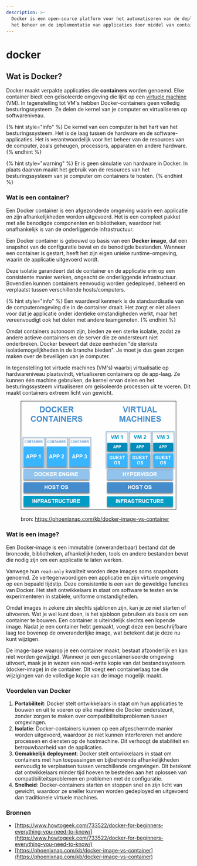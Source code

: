 ```yaml
---
description: >-
  Docker is een open-source platform voor het automatiseren van de deployment,
  het beheer en de implementatie van applicaties door middel van containers.
---
```


# docker

## Wat is Docker?

Docker maakt verpakte applicaties die **containers** worden genoemd. Elke container biedt een geïsoleerde omgeving die lijkt op een [virtuele machine](https://www.vmware.com/topics/glossary/content/virtual-machine.html) (VM). In tegenstelling tot VM's hebben Docker-containers geen volledig besturingssysteem. Ze delen de kernel van je computer en virtualiseren op softwareniveau.

{% hint style="info" %}
De kernel van een computer is het hart van het besturingssysteem. Het is de laag tussen de hardware en de software-applicaties. Het is verantwoordelijk voor het beheer van de resources van de computer, zoals geheugen, processors, apparaten en andere hardware.
{% endhint %}

{% hint style="warning" %}
Er is geen simulatie van hardware in Docker. In plaats daarvan maakt het gebruik van de resources van het besturingssysteem van je computer om containers te hosten.
{% endhint %}

### Wat is een container?

Een Docker container is een afgezonderde omgeving waarin een applicatie en zijn afhankelijkheden worden uitgevoerd. Het is een compleet pakket met alle benodigde componenten en bibliotheken, waardoor het onafhankelijk is van de onderliggende infrastructuur.

Een Docker container is gebouwd op basis van een **Docker image**, dat een snapshot van de configuratie bevat en de benodigde bestanden. Wanneer een container is gestart, heeft het zijn eigen unieke runtime-omgeving, waarin de applicatie uitgevoerd wordt.

Deze isolatie garandeert dat de container en de applicatie erin op een consistente manier werken, ongeacht de onderliggende infrastructuur. Bovendien kunnen containers eenvoudig worden gedeployed, beheerd en verplaatst tussen verschillende hosts/computers.

{% hint style="info" %}
Een waardevol kenmerk is de standaardisatie van de computeromgeving die in de container draait. Het zorgt er niet alleen voor dat je applicatie onder identieke omstandigheden werkt, maar het vereenvoudigt ook het delen met andere teamgenoten.
{% endhint %}

Omdat containers autonoom zijn, bieden ze een sterke isolatie, zodat ze andere actieve containers en de server die ze ondersteunt niet onderbreken. Docker beweert dat deze eenheden "de sterkste isolatiemogelijkheden in de branche bieden". Je moet je dus geen zorgen maken over de beveiligen van je computer.

In tegenstelling tot virtuele machines (VM's) waarbij virtualisatie op hardwareniveau plaatsvindt, virtualiseren containers op de app-laag. Ze kunnen één machine gebruiken, de kernel ervan delen en het besturingssysteem virtualiseren om geïsoleerde processen uit te voeren. Dit maakt containers extreem licht van gewicht.

<figure><img src="../../.gitbook/assets/image (27).png" alt=""><figcaption><p>bron: <a href="https://phoenixnap.com/kb/docker-image-vs-container">https://phoenixnap.com/kb/docker-image-vs-container</a></p></figcaption></figure>

### Wat is een image?

Een Docker-image is een immutable (onveranderbaar) bestand dat de broncode, bibliotheken, afhankelijkheden, tools en andere bestanden bevat die nodig zijn om een applicatie te laten werken.

Vanwege hun `read-only` kwaliteit worden deze images soms snapshots genoemd. Ze vertegenwoordigen een applicatie en zijn virtuele omgeving op een bepaald tijdstip. Deze consistentie is een van de geweldige functies van Docker. Het stelt ontwikkelaars in staat om software te testen en te experimenteren in stabiele, uniforme omstandigheden.

Omdat images in zekere zin slechts sjablonen zijn, kan je ze niet starten of uitvoeren. Wat je wel kunt doen, is het sjabloon gebruiken als basis om een container te bouwen. Een container is uiteindelijk slechts een lopende image. Nadat je een container hebt gemaakt, voegt deze een beschrijfbare laag toe bovenop de onveranderlijke image, wat betekent dat je deze nu kunt wijzigen.

De image-base waarop je een container maakt, bestaat afzonderlijk en kan niet worden gewijzigd. Wanneer je een gecontaineriseerde omgeving uitvoert, maak je in wezen een read-write kopie van dat bestandssysteem (docker-image) in de container. Dit voegt een containerlaag toe die wijzigingen van de volledige kopie van de image mogelijk maakt.

### Voordelen van Docker

1. **Portabiliteit**: Docker stelt ontwikkelaars in staat om hun applicaties te bouwen en uit te voeren op elke machine die Docker ondersteunt, zonder zorgen te maken over compatibiliteitsproblemen tussen omgevingen.
2. **Isolatie**: Docker-containers kunnen op een afgeschermde manier worden uitgevoerd, waardoor ze niet kunnen interfereren met andere processen en diensten op de hostmachine. Dit verhoogt de stabiliteit en betrouwbaarheid van de applicaties.
3. **Gemakkelijk deployment**: Docker stelt ontwikkelaars in staat om containers met hun toepassingen en bijbehorende afhankelijkheden eenvoudig te verplaatsen tussen verschillende omgevingen. Dit betekent dat ontwikkelaars minder tijd hoeven te besteden aan het oplossen van compatibiliteitsproblemen en problemen met de configuratie.
4. **Snelheid**: Docker-containers starten en stoppen snel en zijn licht van gewicht, waardoor ze sneller kunnen worden gedeployed en uitgevoerd dan traditionele virtuele machines.

### Bronnen

* [https://www.howtogeek.com/733522/docker-for-beginners-everything-you-need-to-know/](https://www.howtogeek.com/733522/docker-for-beginners-everything-you-need-to-know/)
* [https://phoenixnap.com/kb/docker-image-vs-container](https://phoenixnap.com/kb/docker-image-vs-container)
